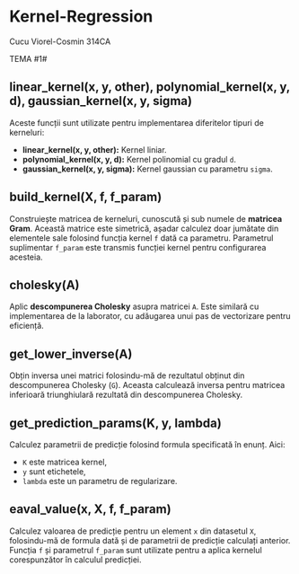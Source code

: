 # Kernel-Regression
 Cucu Viorel-Cosmin 314CA

 TEMA #1#

## linear_kernel(x, y, other), polynomial_kernel(x, y, d), gaussian_kernel(x, y, sigma)
Aceste funcții sunt utilizate pentru implementarea diferitelor tipuri de kerneluri:
- **linear_kernel(x, y, other):** Kernel liniar.
- **polynomial_kernel(x, y, d):** Kernel polinomial cu gradul `d`.
- **gaussian_kernel(x, y, sigma):** Kernel gaussian cu parametru `sigma`.

## build_kernel(X, f, f_param)
Construiește matricea de kerneluri, cunoscută și sub numele de **matricea Gram**. Această matrice este simetrică, așadar calculez doar jumătate din elementele sale folosind funcția kernel `f` dată ca parametru. Parametrul suplimentar `f_param` este transmis funcției kernel pentru configurarea acesteia.

## cholesky(A)
Aplic **descompunerea Cholesky** asupra matricei `A`. Este similară cu implementarea de la laborator, cu adăugarea unui pas de vectorizare pentru eficiență.

## get_lower_inverse(A)
Obțin inversa unei matrici folosindu-mă de rezultatul obținut din descompunerea Cholesky (`G`). Aceasta calculează inversa pentru matricea inferioară triunghiulară rezultată din descompunerea Cholesky.

## get_prediction_params(K, y, lambda)
Calculez parametrii de predicție folosind formula specificată în enunț. Aici:
- `K` este matricea kernel,
- `y` sunt etichetele,
- `lambda` este un parametru de regularizare.

## eaval_value(x, X, f, f_param)
Calculez valoarea de predicție pentru un element `x` din datasetul `X`, folosindu-mă de formula dată și de parametrii de predicție calculați anterior. Funcția `f` și parametrul `f_param` sunt utilizate pentru a aplica kernelul corespunzător în calculul predicției.
